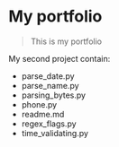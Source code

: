 # My portfolio
> This is my portfolio

My second project contain:
+ parse_date.py
+ parse_name.py
+ parsing_bytes.py
+ phone.py
+ readme.md
+ regex_flags.py
+ time_validating.py